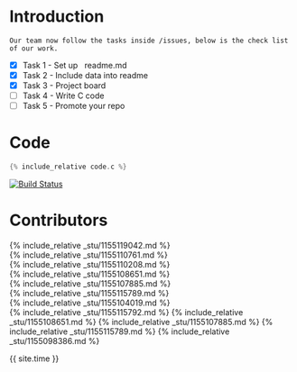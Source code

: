 # Introduction

    Our team now follow the tasks inside /issues, below is the check list of our work.

- [x] Task 1 - Set up &nbsp; readme.md
- [X] Task 2 - Include data into readme
- [X] Task 3 - Project board
- [ ] Task 4 - Write C code
- [ ] Task 5 - Promote your repo

# Code
```c
{% include_relative code.c %}  
```
[![Build Status](https://travis-ci.org/csci3250-2019/project-team-d.svg?branch=master)](https://travis-ci.org/csci3250-2019/project-team-d)

# Contributors

{% include_relative _stu/1155119042.md %}  
{% include_relative _stu/1155110761.md %}  
{% include_relative _stu/1155110208.md %}  
{% include_relative _stu/1155108651.md %}  
{% include_relative _stu/1155107885.md %}  
{% include_relative _stu/1155115789.md %}  
{% include_relative _stu/1155104019.md %}  
{% include_relative _stu/1155115792.md %}
{% include_relative _stu/1155108651.md %}
{% include_relative _stu/1155107885.md %}
{% include_relative _stu/1155115789.md %} 
{% include_relative _stu/1155098386.md %}


{{ site.time }}
